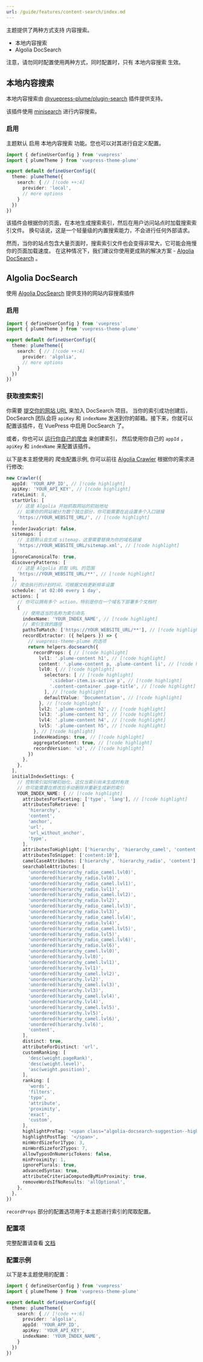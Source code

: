 ```yaml
---
url: /guide/features/content-search/index.md
---
```

主题提供了两种方式支持 内容搜索。

* 本地内容搜索
* Algolia DocSearch

注意，请勿同时配置使用两种方式，同时配置时，只有 本地内容搜索 生效。

## 本地内容搜索

本地内容搜索由
[@vuepress-plume/plugin-search](https://github.com/pengzhanbo/vuepress-theme-plume/tree/main/plugins/plugin-search) 插件提供支持。

该插件使用 [minisearch](https://github.com/lucaong/minisearch) 进行内容搜索。

### 启用

主题默认 启用 本地内容搜索 功能。您也可以对其进行自定义配置。

```ts title=".vuepress/config.ts"
import { defineUserConfig } from 'vuepress'
import { plumeTheme } from 'vuepress-theme-plume'

export default defineUserConfig({
  theme: plumeTheme({
    search: { // [!code ++:4]
      provider: 'local',
      // more options
    }
  })
})
```

该插件会根据你的页面，在本地生成搜索索引，然后在用户访问站点时加载搜索索引文件。
换句话说，这是一个轻量级的内置搜索能力，不会进行任何外部请求。

然而，当你的站点包含大量页面时，搜索索引文件也会变得非常大，它可能会拖慢你的页面加载速度。
在这种情况下，我们建议你使用更成熟的解决方案 - [Algolia DocSearch](#algolia-docsearch) 。

## Algolia DocSearch

使用 [Algolia DocSearch](https://docsearch.algolia.com/) 提供支持的网站内容搜索插件

### 启用

```ts title=".vuepress/config.ts"
import { defineUserConfig } from 'vuepress'
import { plumeTheme } from 'vuepress-theme-plume'

export default defineUserConfig({
  theme: plumeTheme({
    search: { // [!code ++:4]
      provider: 'algolia',
      // more options
    }
  })
})
```

### 获取搜索索引

你需要 [提交你的网站 URL](https://docsearch.algolia.com/apply/) 来加入 DocSearch 项目。
当你的索引成功创建后， DocSearch 团队会将 `apiKey` 和 `indexName`
发送到你的邮箱。接下来，你就可以配置该插件，在 VuePress 中启用 DocSearch 了。

或者，你也可以 [运行你自己的爬虫](https://docsearch.algolia.com/docs/run-your-own/) 来创建索引，
然后使用你自己的 `appId` ， `apiKey` 和 `indexName` 来配置该插件。

以下是本主题使用的 爬虫配置示例, 你可以前往 [Algolia Crawler](https://crawler.algolia.com/admin/crawlers/)
根据你的需求进行修改:

```ts
new Crawler({
  appId: 'YOUR_APP_ID', // [!code highlight]
  apiKey: 'YOUR_API_KEY', // [!code highlight]
  rateLimit: 8,
  startUrls: [
    // 这是 Algolia 开始抓取网站的初始地址
    // 如果你的网站被分为数个独立部分，你可能需要在此设置多个入口链接
    'https://YOUR_WEBSITE_URL/', // [!code highlight]
  ],
  renderJavaScript: false,
  sitemaps: [
    // 主题默认会生成 sitemap，这里需要替换为你的域名链接
    'https://YOUR_WEBSITE_URL/sitemap.xml', // [!code highlight]
  ],
  ignoreCanonicalTo: true,
  discoveryPatterns: [
    // 这是 Algolia 抓取 URL 的范围
    'https://YOUR_WEBSITE_URL/**', // [!code highlight]
  ],
  // 爬虫执行的计划时间，可根据文档更新频率设置
  schedule: 'at 02:00 every 1 day',
  actions: [
    // 你可以拥有多个 action，特别是你在一个域名下部署多个文档时
    {
      // 使用适当的名称为索引命名
      indexName: 'YOUR_INDEX_NAME', // [!code highlight]
      // 索引生效的路径
      pathsToMatch: ['https://YOUR_WEBSITE_URL/**'], // [!code highlight]
      recordExtractor: ({ helpers }) => {
        // vuepress-theme-plume 的选项
        return helpers.docsearch({
          recordProps: { // [!code highlight]
            lvl1: '.plume-content h1', // [!code highlight]
            content: '.plume-content p, .plume-content li', // [!code highlight]
            lvl0: { // [!code highlight]
              selectors: [ // [!code highlight]
                '.sidebar-item.is-active p', // [!code highlight]
                '.content-container .page-title', // [!code highlight]
              ], // [!code highlight]
              defaultValue: 'Documentation', // [!code highlight]
            }, // [!code highlight]
            lvl2: '.plume-content h2', // [!code highlight]
            lvl3: '.plume-content h3', // [!code highlight]
            lvl4: '.plume-content h4', // [!code highlight]
            lvl5: '.plume-content h5', // [!code highlight]
          }, // [!code highlight]
          indexHeadings: true, // [!code highlight]
          aggregateContent: true, // [!code highlight]
          recordVersion: 'v3', // [!code highlight]
        })
      },
    },
  ],
  initialIndexSettings: {
    // 控制索引如何被初始化，这仅当索引尚未生成时有效
    // 你可能需要在修改后手动删除并重新生成新的索引
    YOUR_INDEX_NAME: { // [!code highlight]
      attributesForFaceting: ['type', 'lang'], // [!code highlight]
      attributesToRetrieve: [
        'hierarchy',
        'content',
        'anchor',
        'url',
        'url_without_anchor',
        'type',
      ],
      attributesToHighlight: ['hierarchy', 'hierarchy_camel', 'content'],
      attributesToSnippet: ['content:10'],
      camelCaseAttributes: ['hierarchy', 'hierarchy_radio', 'content'],
      searchableAttributes: [
        'unordered(hierarchy_radio_camel.lvl0)',
        'unordered(hierarchy_radio.lvl0)',
        'unordered(hierarchy_radio_camel.lvl1)',
        'unordered(hierarchy_radio.lvl1)',
        'unordered(hierarchy_radio_camel.lvl2)',
        'unordered(hierarchy_radio.lvl2)',
        'unordered(hierarchy_radio_camel.lvl3)',
        'unordered(hierarchy_radio.lvl3)',
        'unordered(hierarchy_radio_camel.lvl4)',
        'unordered(hierarchy_radio.lvl4)',
        'unordered(hierarchy_radio_camel.lvl5)',
        'unordered(hierarchy_radio.lvl5)',
        'unordered(hierarchy_radio_camel.lvl6)',
        'unordered(hierarchy_radio.lvl6)',
        'unordered(hierarchy_camel.lvl0)',
        'unordered(hierarchy.lvl0)',
        'unordered(hierarchy_camel.lvl1)',
        'unordered(hierarchy.lvl1)',
        'unordered(hierarchy_camel.lvl2)',
        'unordered(hierarchy.lvl2)',
        'unordered(hierarchy_camel.lvl3)',
        'unordered(hierarchy.lvl3)',
        'unordered(hierarchy_camel.lvl4)',
        'unordered(hierarchy.lvl4)',
        'unordered(hierarchy_camel.lvl5)',
        'unordered(hierarchy.lvl5)',
        'unordered(hierarchy_camel.lvl6)',
        'unordered(hierarchy.lvl6)',
        'content',
      ],
      distinct: true,
      attributeForDistinct: 'url',
      customRanking: [
        'desc(weight.pageRank)',
        'desc(weight.level)',
        'asc(weight.position)',
      ],
      ranking: [
        'words',
        'filters',
        'typo',
        'attribute',
        'proximity',
        'exact',
        'custom',
      ],
      highlightPreTag: '<span class="algolia-docsearch-suggestion--highlight">',
      highlightPostTag: '</span>',
      minWordSizefor1Typo: 3,
      minWordSizefor2Typos: 7,
      allowTyposOnNumericTokens: false,
      minProximity: 1,
      ignorePlurals: true,
      advancedSyntax: true,
      attributeCriteriaComputedByMinProximity: true,
      removeWordsIfNoResults: 'allOptional',
    },
  },
})
```

`recordProps` 部分的配置选项用于本主题进行索引的爬取配置。

### 配置项

完整配置请查看 [文档](https://ecosystem.vuejs.press/zh/plugins/search/docsearch.html)

### 配置示例

以下是本主题使用的配置：

```ts title=".vuepress/config.ts"
import { defineUserConfig } from 'vuepress'
import { plumeTheme } from 'vuepress-theme-plume'

export default defineUserConfig({
  theme: plumeTheme({
    search: { // [!code ++:6]
      provider: 'algolia',
      appId: 'YOUR_APP_ID',
      apiKey: 'YOUR_API_KEY',
      indexName: 'YOUR_INDEX_NAME',
    }
  })
})
```
